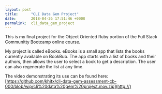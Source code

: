 ```yaml
---
layout: post
title:      "CLI Data Gem Project"
date:       2018-04-26 17:51:46 +0000
permalink:  cli_data_gem_project
---
```



This is my final project for the Object Oriented Ruby portion of the Full Stack Communitty Bootcamp online course.

My project is called eBooks.  eBooks is a small app that lists the books currently available on BookBub. The app starts with a list of books and their authors, then allows the user to select a book to get a description. The user can also regenerate the list at any time.

The video demonstrating its use can be found here: [https://github.com/khitx/cli-data-gem-assessment-cb-000/blob/wip/cli%20data%20gem%20project.mov.zip](http://)
